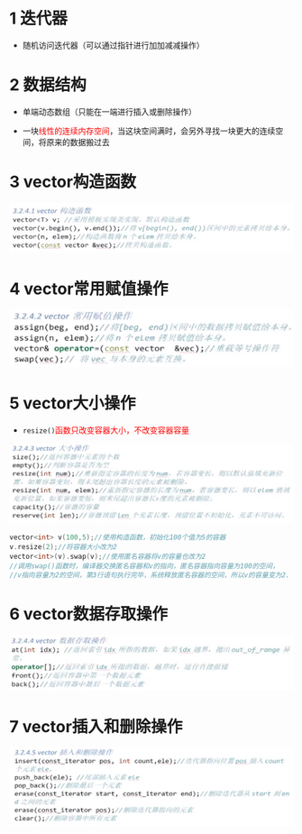 # 1 迭代器

- 随机访问迭代器（可以通过指针进行加加减减操作）

# 2 数据结构

- 单端动态数组（只能在一端进行插入或删除操作）

- 一块<font color=red>线性的连续内存空间</font>，当这块空间满时，会另外寻找一块更大的连续空间，将原来的数据搬过去

# 3 vector构造函数

![img](vector容器.assets/clipboard.png)

# 4 vector常用赋值操作

![img](vector容器.assets/clipboard-1603174727999.png)

# 5 vector大小操作

- `resize()`<font color=red>函数只改变容器大小，不改变容器容量</font>

![img](vector容器.assets/clipboard-1603174746740.png)

```c++
vector<int> v(100,5);//使用构造函数，初始化100个值为5的容器
v.resize(2);//将容器大小改为2
vector<int>(v).swap(v);//使用匿名容器将v的容量也改为2
//调用swap()函数时，编译器交换匿名容器和v的指向，匿名容器指向容量为100的空间，
//v指向容量为2的空间，第3行语句执行完毕，系统释放匿名容器的空间，所以v的容量变为2.
```

# 6 vector数据存取操作

![img](vector容器.assets/clipboard-1603174777227.png)

# 7 vector插入和删除操作

![img](vector容器.assets/clipboard-1603174816055.png)
































